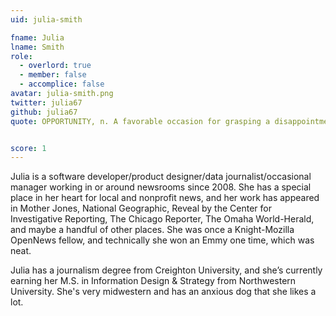 ```yaml
---
uid: julia-smith

fname: Julia
lname: Smith
role:
  - overlord: true
  - member: false
  - accomplice: false
avatar: julia-smith.png
twitter: julia67
github: julia67
quote: OPPORTUNITY, n. A favorable occasion for grasping a disappointment. – Ambrose Bierce


score: 1
---
```


Julia is a software developer/product designer/data journalist/occasional manager working in or around newsrooms since 2008. She has a special place in her heart for local and nonprofit news, and her work has appeared in Mother Jones, National Geographic, Reveal by the Center for Investigative Reporting, The Chicago Reporter, The Omaha World-Herald, and maybe a handful of other places. She was once a Knight-Mozilla OpenNews fellow, and technically she won an Emmy one time, which was neat.

Julia has a journalism degree from Creighton University, and she’s currently earning her M.S. in Information Design & Strategy from Northwestern University. She's very midwestern and has an anxious dog that she likes a lot.
